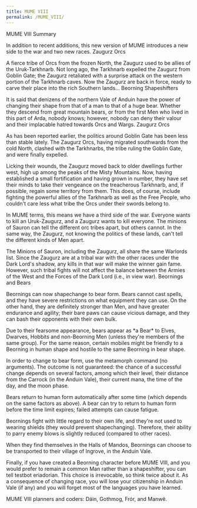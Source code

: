 ```yaml
---
title: MUME VIII
permalink: /MUME_VIII/
---
```


MUME VIII Summary

In addition to recent additions, this new version of MUME introduces a
new side to the war and two new races. Zaugurz Orcs

A fierce tribe of Orcs from the frozen North, the Zaugurz used to be
allies of the Uruk-Tarkhnarb. Not long ago, the Tarkhnarb expelled the
Zaugurz from Goblin Gate; the Zaugurz retaliated with a surprise attack
on the western portion of the Tarkhnarb caves. Now the Zaugurz are back
in force, ready to carve their place into the rich Southern lands...
Beorning Shapeshifters

It is said that denizens of the northern Vale of Anduin have the power
of changing their shape from that of a man to that of a huge bear.
Whether they descend from great mountain bears, or from the first Men
who lived in this part of Arda, nobody knows; however, nobody can deny
their valour and their implacable hatred towards Orcs and Wargs. Zaugurz
Orcs

As has been reported earlier, the politics around Goblin Gate has been
less than stable lately. The Zaugurz Orcs, having migrated southwards
from the cold North, clashed with the Tarkhnarbs, the tribe ruling the
Goblin Gate, and were finally expelled.

Licking their wounds, the Zaugurz moved back to older dwellings further
west, high up among the peaks of the Misty Mountains. Now, having
established a small fortification and having grown in number, they have
set their minds to take their vengeance on the treacherous Tarkhnarb,
and, if possible, regain some territory from them. This does, of course,
include fighting the powerful allies of the Tarkhnarb as well as the
Free People, who couldn't care less what tribe the Orcs under their
swords belong to.

In MUME terms, this means we have a third side of the war. Everyone
wants to kill an Uruk-Zaugurz, and a Zaugurz wants to kill everyone. The
minions of Sauron can tell the different orc tribes apart, but others
cannot. In the same way, the Zaugurz, not knowing the politics of these
lands, can't tell the different kinds of Men apart.

The Minions of Sauron, including the Zaugurz, all share the same
Warlords list. Since the Zaugurz are at a tribal war with the other
races under the Dark Lord's shadow, any kills in that war will make the
winner gain fame. However, such tribal fights will not affect the
balance between the Armies of the West and the Forces of the Dark Lord
(i.e., in view war). Beornings and Bears

Beornings can now shapechange to bear form. Bears cannot cast spells,
and they have severe restrictions on what equipment they can use. On the
other hand, they are definitely stronger than Men, and have greater
endurance and agility; their bare paws can cause vicious damage, and
they can bash their opponents with their own bulk.

Due to their fearsome appearance, bears appear as \*a Bear\* to Elves,
Dwarves, Hobbits and non-Beorning Men (unless they're members of the
same group). For the same reason, certain mobiles might be friendly to a
Beorning in human shape and hostile to the same Beorning in bear shape.

In order to change to bear form, use the metamorph command (no
arguments). The outcome is not guaranteed: the chance of a successful
change depends on several factors, among which their level, their
distance from the Carrock (in the Anduin Vale), their current mana, the
time of the day, and the moon phase.

Bears return to human form automatically after some time (which depends
on the same factors as above). A bear can try to return to human form
before the time limit expires; failed attempts can cause fatigue.

Beornings fight with little regard to their own life, and they're not
used to wearing shields (they would prevent shapechanging). Therefore,
their ability to parry enemy blows is slightly reduced (compared to
other races).

When they find themselves in the Halls of Mandos, Beornings can choose
to be transported to their village of Ingrove, in the Anduin Vale.

Finally, if you have created a Beorning character before MUME VIII, and
you would prefer to remain a common Man rather than a shapeshifter, you
can tell testbot eriadorian. This choice is irrevocable, so think twice
about it. As a consequence of changing race, you will lose your
citizenship in Anduin Vale (if any) and you will forget most of the
languages you have learned.

MUME VIII planners and coders: Dáin, Gothmog, Frór, and Manwë.